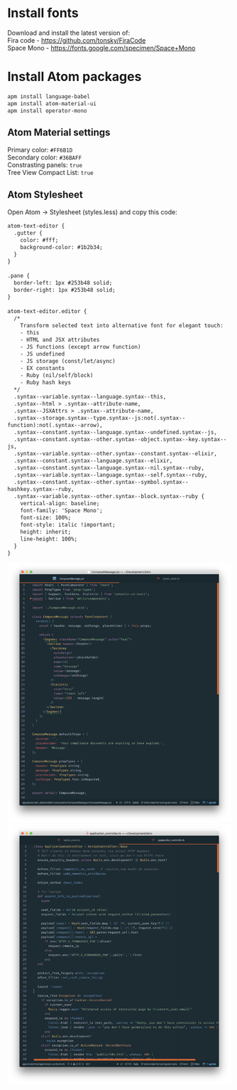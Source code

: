 # Install fonts

Download and install the latest version of:  
Fira code - https://github.com/tonsky/FiraCode  
Space Mono - https://fonts.google.com/specimen/Space+Mono

# Install Atom packages

```terminal
apm install language-babel
apm install atom-material-ui
apm install operator-mono
```

## Atom Material settings

Primary color: `#FF6B1D`  
Secondary color: `#36BAFF`  
Constrasting panels: `true`  
Tree View Compact List: `true`

## Atom Stylesheet

Open Atom -> Stylesheet (styles.less) and copy this code:

```less
atom-text-editor {
  .gutter {
    color: #fff;
    background-color: #1b2b34;
  }
}

.pane {
  border-left: 1px #253b48 solid;
  border-right: 1px #253b48 solid;
}

atom-text-editor.editor {
  /*
    Transform selected text into alternative font for elegant touch:
    - this
    - HTML and JSX attributes
    - JS functions (except arrow function)
    - JS undefined
    - JS storage (const/let/async)
    - EX constants
    - Ruby (nil/self/block)
    - Ruby hash keys
  */
  .syntax--variable.syntax--language.syntax--this,
  .syntax--html > .syntax--attribute-name,
  .syntax--JSXAttrs > .syntax--attribute-name,
  .syntax--storage.syntax--type.syntax--js:not(.syntax--function):not(.syntax--arrow),
  .syntax--constant.syntax--language.syntax--undefined.syntax--js,
  .syntax--constant.syntax--other.syntax--object.syntax--key.syntax--js,
  .syntax--variable.syntax--other.syntax--constant.syntax--elixir,
  .syntax--constant.syntax--language.syntax--elixir,
  .syntax--constant.syntax--language.syntax--nil.syntax--ruby,
  .syntax--variable.syntax--language.syntax--self.syntax--ruby,
  .syntax--constant.syntax--other.syntax--symbol.syntax--hashkey.syntax--ruby,
  .syntax--variable.syntax--other.syntax--block.syntax--ruby {
    vertical-align: baseline;
    font-family: 'Space Mono';
    font-size: 100%;
    font-style: italic !important;
    height: inherit;
    line-height: 100%;
  }
}
```

![React](reactjs.png)
![Rails](rubyonrails.png)
